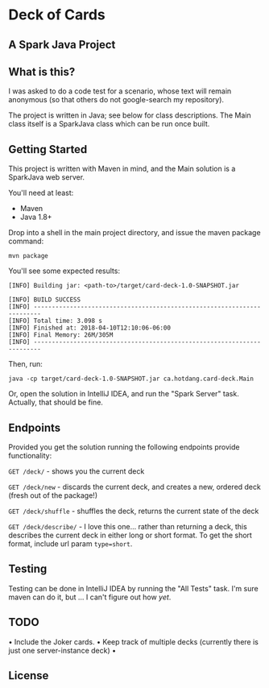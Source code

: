 # Deck of Cards
## A Spark Java Project

## What is this?
I was asked to do a code test for a scenario, whose text will remain anonymous (so that others do not google-search my repository).

The project is written in Java; see below for class descriptions. The Main class itself is a SparkJava class which can be run once built.

## Getting Started
This project is written with Maven in mind, and the Main solution is a SparkJava web server.

You'll need at least:

- Maven
- Java 1.8+

Drop into a shell in the main project directory, and issue the maven package command:

```shell
mvn package
```

You'll see some expected results:

```shell
[INFO] Building jar: <path-to>/target/card-deck-1.0-SNAPSHOT.jar

[INFO] BUILD SUCCESS
[INFO] ------------------------------------------------------------------------
[INFO] Total time: 3.098 s
[INFO] Finished at: 2018-04-10T12:10:06-06:00
[INFO] Final Memory: 26M/305M
[INFO] ------------------------------------------------------------------------
```

Then, run:

```shell
java -cp target/card-deck-1.0-SNAPSHOT.jar ca.hotdang.card-deck.Main
```

Or, open the solution in IntelliJ IDEA, and run the "Spark Server" task. Actually, that should be fine.

## Endpoints
Provided you get the solution running the following endpoints provide functionality:

`GET /deck/` - shows you the current deck

`GET /deck/new` - discards the current deck, and creates a new, ordered deck (fresh out of the package!)

`GET /deck/shuffle` - shuffles the deck, returns the current state of the deck

`GET /deck/describe/` - I love this one... rather than returning a deck, this describes the current deck in either long or short format.
To get the short format, include url param `type=short`.

## Testing
Testing can be done in IntelliJ IDEA by running the "All Tests" task. I'm sure maven can do it, but ... I can't figure out how _yet_.

## TODO
• Include the Joker cards.
• Keep track of multiple decks (currently there is just one server-instance deck)
• 
## License